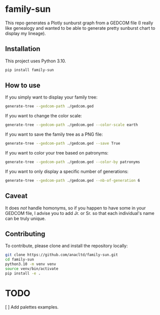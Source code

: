 # family-sun
This repo generates a Plotly sunburst graph from a GEDCOM file (I really like genealogy and wanted to be able to generate pretty sunburst chart to display my lineage).

## Installation
This project uses Python 3.10.
```bash
pip install family-sun
```

## How to use
If you simply want to display your family tree:
```bash
generate-tree --gedcom-path ./gedcom.ged
```

If you want to change the color scale:
```bash
generate-tree --gedcom-path ./gedcom.ged --color-scale earth
```

If you want to save the family tree as a PNG file:
```bash
generate-tree --gedcom-path ./gedcom.ged --save True
```

If you want to color your tree based on patronyms:
```bash
generate-tree --gedcom-path ./gedcom.ged --color-by patronyms
```

If you want to only display a specific number of generations:
```bash
generate-tree --gedcom-path ./gedcom.ged --nb-of-generation 6
```

## Caveat
It does _not_ handle homonyms, so if you happen to have some in your GEDCOM file, I advise you to add Jr. or Sr. so that each individual's name can be truly unique.


## Contributing
To contribute, please clone and install the repository locally:
```bash
git clone https://github.com/anacltd/family-sun.git
cd family-sun
python3.10 -m venv venv
source venv/bin/activate
pip install -e .
```


# TODO
[ ] Add palettes examples.